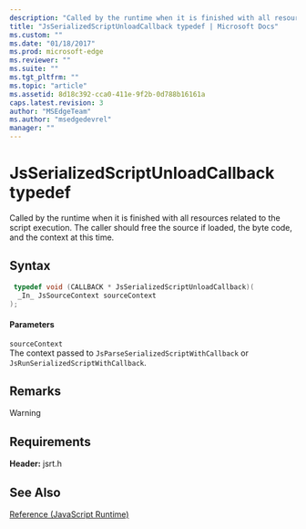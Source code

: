 ```yaml
---
description: "Called by the runtime when it is finished with all resources related to the script execution. The caller should free the source if loaded, the byte code, and the context at this time."
title: "JsSerializedScriptUnloadCallback typedef | Microsoft Docs"
ms.custom: ""
ms.date: "01/18/2017"
ms.prod: microsoft-edge
ms.reviewer: ""
ms.suite: ""
ms.tgt_pltfrm: ""
ms.topic: "article"
ms.assetid: 8d18c392-cca0-411e-9f2b-0d788b16161a
caps.latest.revision: 3
author: "MSEdgeTeam"
ms.author: "msedgedevrel"
manager: ""
---
```

# JsSerializedScriptUnloadCallback typedef
Called by the runtime when it is finished with all resources related to the script execution. The caller should free the source if loaded, the byte code, and the context at this time.  
  
## Syntax  
  
```cpp  
 typedef void (CALLBACK * JsSerializedScriptUnloadCallback)(  
  _In_ JsSourceContext sourceContext  
);  
```  
  
#### Parameters  
 `sourceContext`  
 The context passed to `JsParseSerializedScriptWithCallback` or `JsRunSerializedScriptWithCallback`.  
  
## Remarks  
  
> [!WARNING]
## Requirements  
 **Header:** jsrt.h  
  
## See Also  
 [Reference (JavaScript Runtime)](../chakra-hosting/reference-javascript-runtime.md)
